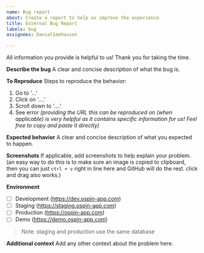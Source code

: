 ```yaml
---
name: Bug report
about: Create a report to help us improve the experience
title: External Bug Report
labels: bug
assignees: DanielSeehausen

---
```


All information you provide is helpful to us! Thank you for taking the time.

**Describe the bug**
A clear and concise description of what the bug is.

**To Reproduce**
Steps to reproduce the behavior:
1. Go to '...'
2. Click on '....'
3. Scroll down to '....'
4. See error
_(providing the URL this can be reproduced on (when applicable) is very helpful as it contains specific information for us! Feel free to copy and paste it directly)_

**Expected behavior**
A clear and concise description of what you expected to happen.

**Screenshots**
If applicable, add screenshots to help explain your problem.
(an easy way to do this is to make sure an image is copied to clipboard, then you can just `ctrl + v` right in line here and GitHub will do the rest. click and drag also works.)

**Environment**
 - [ ] Development (https://dev.ospin-app.com)
 - [ ] Staging (https://staging.ospin-app.com)
 - [ ] Production (https://ospin-app.com)
 - [ ] Demo (https://demo.ospin-app.com)

> Note: staging and production use the same database

**Additional context**
Add any other context about the problem here.
